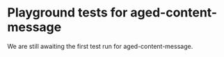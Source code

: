 # Playground tests for aged-content-message
We are still awaiting the first test run for aged-content-message.
